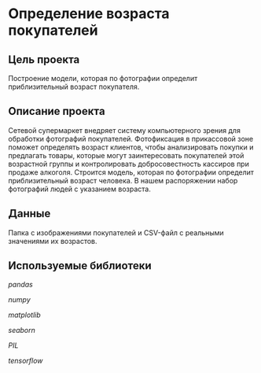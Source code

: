 # Определение возраста покупателей

## Цель проекта

Построение модели, которая по фотографии определит приблизительный возраст покупателя.

## Описание проекта

Сетевой супермаркет внедряет систему компьютерного зрения для обработки фотографий покупателей. Фотофиксация в прикассовой зоне поможет определять возраст клиентов, чтобы анализировать покупки и предлагать товары, которые могут заинтересовать покупателей этой возрастной группы и контролировать добросовестность кассиров при продаже алкоголя. Строится модель, которая по фотографии определит приблизительный возраст человека. В нашем распоряжении набор фотографий людей с указанием возраста.

## Данные

Папка с изображениями покупателей и CSV-файл с реальными значениями их возрастов.

## Используемые библиотеки
*pandas*

*numpy*

*matplotlib*

*seaborn*

*PIL* 

*tensorflow*
